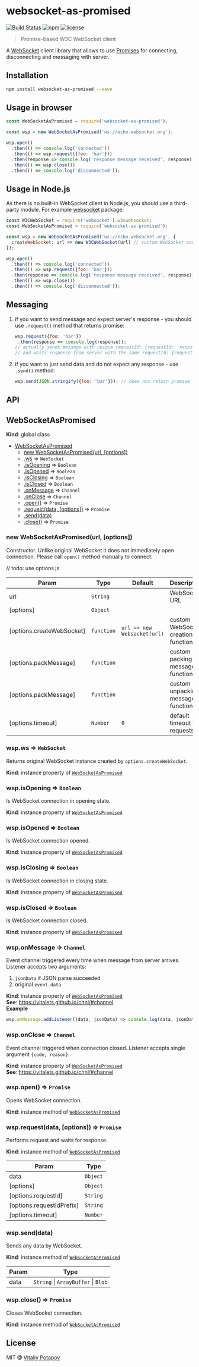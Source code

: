 # websocket-as-promised

[![Build Status](https://travis-ci.org/vitalets/websocket-as-promised.svg?branch=master)](https://travis-ci.org/vitalets/websocket-as-promised)
[![npm](https://img.shields.io/npm/v/websocket-as-promised.svg)](https://www.npmjs.com/package/websocket-as-promised)
[![license](https://img.shields.io/npm/l/websocket-as-promised.svg)](https://www.npmjs.com/package/websocket-as-promised)

> Promise-based W3C WebSocket client

A [WebSocket] client library that allows to use [Promises] for connecting, disconnecting and messaging with server.

## Installation
```bash
npm install websocket-as-promised --save
```

## Usage in browser
```js
const WebSocketAsPromised = require('websocket-as-promised');

const wsp = new WebSocketAsPromised('ws://echo.websocket.org');

wsp.open()
  .then(() => console.log('connected'))
  .then(() => wsp.request({foo: 'bar'}))
  .then(response => console.log('response message received', response))
  .then(() => wsp.close())
  .then(() => console.log('disconnected'));

```

## Usage in Node.js
As there is no built-in WebSocket client in Node.js, you should use a third-party module.
For example [websocket](https://www.npmjs.com/package/websocket) package:
```js
const W3CWebSocket = require('websocket').w3cwebsocket;
const WebSocketAsPromised = require('websocket-as-promised');

const wsp = new WebSocketAsPromised('ws://echo.websocket.org', {
  createWebSocket: url => new W3CWebSocket(url) // custom WebSocket constructor
});

wsp.open()
  .then(() => console.log('connected'))
  .then(() => wsp.request({foo: 'bar'}))
  .then(response => console.log('response message received', response))
  .then(() => wsp.close())
  .then(() => console.log('disconnected'));

```

## Messaging
1. if you want to send message and expect server's response - you should use `.request()` method that returns promise:
    ```js
    wsp.request({foo: 'bar'})
     .then(response => console.log(response));
    // actually sends message with unique requestId: {requestId: 'xxxxx', foo: 'bar'}
    // and waits response from server with the same requestId: {requestId: 'xxxxx', response: 'ok'}
    ```

2. if you want to just send data and do not expect any response - use `.send()` method:
    ```js
    wsp.send(JSON.stringify({foo: 'bar'})); // does not return promise
    ```

## API

<a name="WebSocketAsPromised"></a>

## WebSocketAsPromised
**Kind**: global class  

* [WebSocketAsPromised](#WebSocketAsPromised)
    * [new WebSocketAsPromised(url, [options])](#new_WebSocketAsPromised_new)
    * [.ws](#WebSocketAsPromised+ws) ⇒ <code>WebSocket</code>
    * [.isOpening](#WebSocketAsPromised+isOpening) ⇒ <code>Boolean</code>
    * [.isOpened](#WebSocketAsPromised+isOpened) ⇒ <code>Boolean</code>
    * [.isClosing](#WebSocketAsPromised+isClosing) ⇒ <code>Boolean</code>
    * [.isClosed](#WebSocketAsPromised+isClosed) ⇒ <code>Boolean</code>
    * [.onMessage](#WebSocketAsPromised+onMessage) ⇒ <code>Channel</code>
    * [.onClose](#WebSocketAsPromised+onClose) ⇒ <code>Channel</code>
    * [.open()](#WebSocketAsPromised+open) ⇒ <code>Promise</code>
    * [.request(data, [options])](#WebSocketAsPromised+request) ⇒ <code>Promise</code>
    * [.send(data)](#WebSocketAsPromised+send)
    * [.close()](#WebSocketAsPromised+close) ⇒ <code>Promise</code>

<a name="new_WebSocketAsPromised_new"></a>

### new WebSocketAsPromised(url, [options])
Constructor. Unlike original WebSocket it does not immediately open connection.
Please call `open()` method manually to connect.

// todo: use options.js


| Param | Type | Default | Description |
| --- | --- | --- | --- |
| url | <code>String</code> |  | WebSocket URL |
| [options] | <code>Object</code> |  |  |
| [options.createWebSocket] | <code>function</code> | <code>url =&gt; new Websocket(url)</code> | custom WebSocket creation function |
| [options.packMessage] | <code>function</code> |  | custom packing message function |
| [options.packMessage] | <code>function</code> |  | custom unpacking message function |
| [options.timeout] | <code>Number</code> | <code>0</code> | default timeout for requests |

<a name="WebSocketAsPromised+ws"></a>

### wsp.ws ⇒ <code>WebSocket</code>
Returns original WebSocket instance created by `options.createWebSocket`.

**Kind**: instance property of [<code>WebSocketAsPromised</code>](#WebSocketAsPromised)  
<a name="WebSocketAsPromised+isOpening"></a>

### wsp.isOpening ⇒ <code>Boolean</code>
Is WebSocket connection in opening state.

**Kind**: instance property of [<code>WebSocketAsPromised</code>](#WebSocketAsPromised)  
<a name="WebSocketAsPromised+isOpened"></a>

### wsp.isOpened ⇒ <code>Boolean</code>
Is WebSocket connection opened.

**Kind**: instance property of [<code>WebSocketAsPromised</code>](#WebSocketAsPromised)  
<a name="WebSocketAsPromised+isClosing"></a>

### wsp.isClosing ⇒ <code>Boolean</code>
Is WebSocket connection in closing state.

**Kind**: instance property of [<code>WebSocketAsPromised</code>](#WebSocketAsPromised)  
<a name="WebSocketAsPromised+isClosed"></a>

### wsp.isClosed ⇒ <code>Boolean</code>
Is WebSocket connection closed.

**Kind**: instance property of [<code>WebSocketAsPromised</code>](#WebSocketAsPromised)  
<a name="WebSocketAsPromised+onMessage"></a>

### wsp.onMessage ⇒ <code>Channel</code>
Event channel triggered every time when message from server arrives.
Listener accepts two arguments:
1. `jsonData` if JSON parse succeeded
2. original `event.data`

**Kind**: instance property of [<code>WebSocketAsPromised</code>](#WebSocketAsPromised)  
**See**: https://vitalets.github.io/chnl/#channel  
**Example**  
```js
wsp.onMessage.addListener((data, jsonData) => console.log(data, jsonData));
```
<a name="WebSocketAsPromised+onClose"></a>

### wsp.onClose ⇒ <code>Channel</code>
Event channel triggered when connection closed.
Listener accepts single argument `{code, reason}`.

**Kind**: instance property of [<code>WebSocketAsPromised</code>](#WebSocketAsPromised)  
**See**: https://vitalets.github.io/chnl/#channel  
<a name="WebSocketAsPromised+open"></a>

### wsp.open() ⇒ <code>Promise</code>
Opens WebSocket connection.

**Kind**: instance method of [<code>WebSocketAsPromised</code>](#WebSocketAsPromised)  
<a name="WebSocketAsPromised+request"></a>

### wsp.request(data, [options]) ⇒ <code>Promise</code>
Performs request and waits for response.

**Kind**: instance method of [<code>WebSocketAsPromised</code>](#WebSocketAsPromised)  

| Param | Type |
| --- | --- |
| data | <code>Object</code> | 
| [options] | <code>Object</code> | 
| [options.requestId] | <code>String</code> | 
| [options.requestIdPrefix] | <code>String</code> | 
| [options.timeout] | <code>Number</code> | 

<a name="WebSocketAsPromised+send"></a>

### wsp.send(data)
Sends any data by WebSocket.

**Kind**: instance method of [<code>WebSocketAsPromised</code>](#WebSocketAsPromised)  

| Param | Type |
| --- | --- |
| data | <code>String</code> \| <code>ArrayBuffer</code> \| <code>Blob</code> | 

<a name="WebSocketAsPromised+close"></a>

### wsp.close() ⇒ <code>Promise</code>
Closes WebSocket connection.

**Kind**: instance method of [<code>WebSocketAsPromised</code>](#WebSocketAsPromised)  

## License
MIT @ [Vitaliy Potapov](https://github.com/vitalets)

[Promises]: https://developer.mozilla.org/en/docs/Web/JavaScript/Reference/Global_Objects/Promise
[WebSocket]: https://developer.mozilla.org/en-US/docs/Web/API/WebSockets_API

